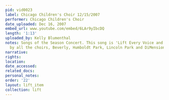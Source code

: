 ```yaml
---
pid: vid0023
label: Chicago Children's Choir 12/15/2007
performer: Chicago Children's Choir
date_uploaded: Dec 16, 2007
embed_url: www.youtube.com/embed/6LAr9yIbcDQ
length: '1:13'
uploaded_by: Kelly Blumenthal
notes: Songs of the Season Concert. This song is 'Lift Every Voice and Sing' sung
  by all the choirs, Beverly, Humboldt Park, Lincoln Park and DiMension.
narrative: 
rights: 
location: 
date_accessed: 
related_docs: 
personal_notes: 
order: '22'
layout: lift_item
collection: lift
---
```

